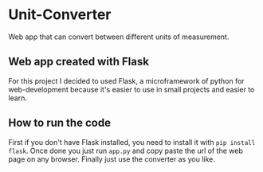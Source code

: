# Unit-Converter
Web app that can convert between different units of measurement.

## Web app created with Flask
For this project I decided to used Flask, a microframework of python for web-development because it's easier to use in small projects and easier to learn.

## How to run the code
First if you don't have Flask installed, you need to install it with `pip install flask`. 
Once done you just run `app.py` and copy paste the url of the web page on any browser.
Finally just use the converter as you like.
